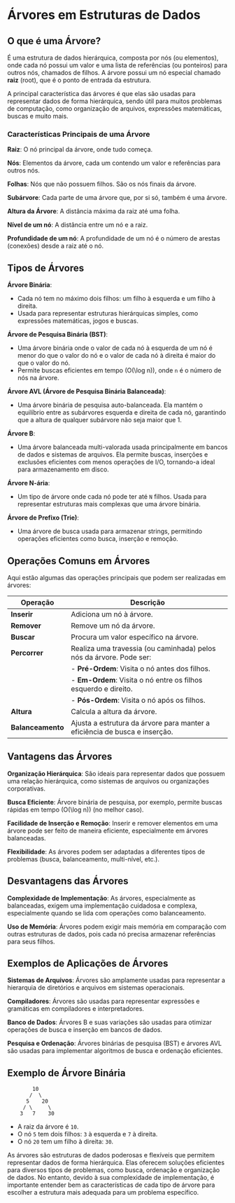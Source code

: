 # Árvores em Estruturas de Dados

## O que é uma Árvore?

É uma estrutura de dados hierárquica, composta por nós (ou elementos), onde cada nó possui um valor e uma lista de referências (ou ponteiros) para outros nós, chamados de filhos. A árvore possui um nó especial chamado **raiz** (root), que é o ponto de entrada da estrutura.

A principal característica das árvores é que elas são usadas para representar dados de forma hierárquica, sendo útil para muitos problemas de computação, como organização de arquivos, expressões matemáticas, buscas e muito mais.

### Características Principais de uma Árvore

**Raiz**: O nó principal da árvore, onde tudo começa.

**Nós**: Elementos da árvore, cada um contendo um valor e referências para outros nós.

**Folhas**: Nós que não possuem filhos. São os nós finais da árvore.

**Subárvore**: Cada parte de uma árvore que, por si só, também é uma árvore.

**Altura da Árvore**: A distância máxima da raiz até uma folha.

**Nível de um nó**: A distância entre um nó e a raiz.

**Profundidade de um nó**: A profundidade de um nó é o número de arestas (conexões) desde a raiz até o nó.

## Tipos de Árvores

**Árvore Binária**:
   - Cada nó tem no máximo dois filhos: um filho à esquerda e um filho à direita.
   - Usada para representar estruturas hierárquicas simples, como expressões matemáticas, jogos e buscas.

**Árvore de Pesquisa Binária (BST)**:
   - Uma árvore binária onde o valor de cada nó à esquerda de um nó é menor do que o valor do nó e o valor de cada nó à direita é maior do que o valor do nó.
   - Permite buscas eficientes em tempo \(O(\log n)\), onde `n` é o número de nós na árvore.

**Árvore AVL (Árvore de Pesquisa Binária Balanceada)**:
   - Uma árvore binária de pesquisa auto-balanceada. Ela mantém o equilíbrio entre as subárvores esquerda e direita de cada nó, garantindo que a altura de qualquer subárvore não seja maior que 1.

**Árvore B**:
   - Uma árvore balanceada multi-valorada usada principalmente em bancos de dados e sistemas de arquivos. Ela permite buscas, inserções e exclusões eficientes com menos operações de I/O, tornando-a ideal para armazenamento em disco.

**Árvore N-ária**:
   - Um tipo de árvore onde cada nó pode ter até `N` filhos. Usada para representar estruturas mais complexas que uma árvore binária.

**Árvore de Prefixo (Trie)**:
   - Uma árvore de busca usada para armazenar strings, permitindo operações eficientes como busca, inserção e remoção.

## Operações Comuns em Árvores

Aqui estão algumas das operações principais que podem ser realizadas em árvores:

| Operação               | Descrição                                                                 |
|------------------------|---------------------------------------------------------------------------|
| **Inserir**             | Adiciona um nó à árvore.                                                   |
| **Remover**             | Remove um nó da árvore.                                                   |
| **Buscar**              | Procura um valor específico na árvore.                                     |
| **Percorrer**           | Realiza uma travessia (ou caminhada) pelos nós da árvore. Pode ser:       |
|                        | - **Pré-Ordem**: Visita o nó antes dos filhos.                             |
|                        | - **Em-Ordem**: Visita o nó entre os filhos esquerdo e direito.           |
|                        | - **Pós-Ordem**: Visita o nó após os filhos.                              |
| **Altura**              | Calcula a altura da árvore.                                               |
| **Balanceamento**       | Ajusta a estrutura da árvore para manter a eficiência de busca e inserção. |

## Vantagens das Árvores

**Organização Hierárquica**: São ideais para representar dados que possuem uma relação hierárquica, como sistemas de arquivos ou organizações corporativas.

**Busca Eficiente**: Árvore binária de pesquisa, por exemplo, permite buscas rápidas em tempo \(O(\log n)\) (no melhor caso).

**Facilidade de Inserção e Remoção**: Inserir e remover elementos em uma árvore pode ser feito de maneira eficiente, especialmente em árvores balanceadas.

**Flexibilidade**: As árvores podem ser adaptadas a diferentes tipos de problemas (busca, balanceamento, multi-nível, etc.).

## Desvantagens das Árvores

**Complexidade de Implementação**: As árvores, especialmente as balanceadas, exigem uma implementação cuidadosa e complexa, especialmente quando se lida com operações como balanceamento.

**Uso de Memória**: Árvores podem exigir mais memória em comparação com outras estruturas de dados, pois cada nó precisa armazenar referências para seus filhos.

## Exemplos de Aplicações de Árvores

**Sistemas de Arquivos**: Árvores são amplamente usadas para representar a hierarquia de diretórios e arquivos em sistemas operacionais.<br>

**Compiladores**: Árvores são usadas para representar expressões e gramáticas em compiladores e interpretadores.<br>

**Banco de Dados**: Árvores B e suas variações são usadas para otimizar operações de busca e inserção em bancos de dados.<br>

**Pesquisa e Ordenação**: Árvores binárias de pesquisa (BST) e árvores AVL são usadas para implementar algoritmos de busca e ordenação eficientes.<br>

## Exemplo de Árvore Binária

```
        10
       /  \
      5    20
     / \     \
    3   7    30
```

- A raiz da árvore é `10`.
- O nó `5` tem dois filhos: `3` à esquerda e `7` à direita.
- O nó `20` tem um filho à direita: `30`.

As árvores são estruturas de dados poderosas e flexíveis que permitem representar dados de forma hierárquica. Elas oferecem soluções eficientes para diversos tipos de problemas, como busca, ordenação e organização de dados. No entanto, devido à sua complexidade de implementação, é importante entender bem as características de cada tipo de árvore para escolher a estrutura mais adequada para um problema específico.